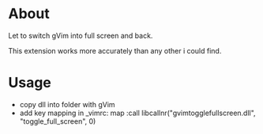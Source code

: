# About

Let to switch gVim into full screen and back.

This extension works more accurately than any other i could find.

# Usage
- copy dll into folder with gVim
- add key mapping in _vimrc:
  map <F11> :call libcallnr("gvimtogglefullscreen.dll", "toggle_full_screen", 0)<CR><ESC>




